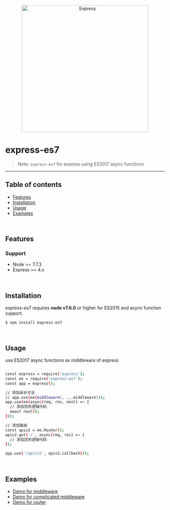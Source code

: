 <p align="center">
  <a href="http://expressjs.com/">
    <img alt="Express" src="https://imgsa.baidu.com/exp/w=480/sign=f7c149382d1f95caa6f593bef9167fc5/0824ab18972bd40755319fbb73899e510eb30985.jpg" width="400"/>
  </a>
</p>
<p align="center">
  <!--
  <a title="CII Best Practices" href="https://bestpractices.coreinfrastructure.org/projects/29"><img src="https://bestpractices.coreinfrastructure.org/projects/29/badge"></a>
  -->
</p>

# express-es7

> Note: `express-es7` for express using ES2017 async functions

---

## Table of contents

  - [Features](#features)
  - [Installation](#installation)
  - [Usage](#usage)
  - [Examples](#examples)

<br/>

## Features

### Support
  * Node >= 7.7.3
  * Express >= 4.x

<br/>

## Installation

express-es7 requires __node v7.6.0__ or higher for ES2015 and async function support.

```
$ npm install express-es7
```

<br/>

## Usage

use ES2017 async functions as middleware of express

```bash

const express = require('express');
const ee = require('express-es7');
const app = express();

// 添加异步方法
// app.use(ee(middleware[, ...middleware]));
app.use(ee(async(req, res, next) => {
  // 添加您的逻辑代码
  await next();
}));

// 添加路由
const apiv2 = ee.Router();
apiv2.get('/', async(req, res) => {
  // 添加您的逻辑代码
});

app.use('/api/v2', apiv2.callback());

```

<br/>

## Examples
  - [Demo for middleware](examples/easy-middleware)
  - [Demo for complicated middleware](examples/complicated-middleware)
  - [Demo for router](examples/router)
